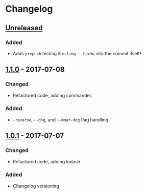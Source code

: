 # Changelog

## [Unreleased][]
### Added
- Adds `prepush` testing & `esling --fix`es into the commit itself!

## [1.1.0][] - 2017-07-08
### Changed
- Refactored code, adding commander.

### Added
- `-reverse`, `--dog`, and `--moar-dog` flag handling.

## [1.0.1][] - 2017-07-07
### Changed
- Refactored code, adding lodash.

### Added
- Changelog versioning

[Unreleased]: https://github.com/one19/monthTodo/compare/v1.1.0...HEAD
[1.1.0]: https://github.com/one19/monthTodo/compare/v1.1.0...v1.1.0
[1.0.1]: https://github.com/one19/monthTodo/tree/v1.0.1
